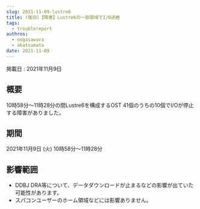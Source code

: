 ```yaml
---
slug: 2021-11-09-lustre6
title: (復旧)【障害】Lustre6の一部領域でI/O途絶
tags:
  - troublereport
authros:
  - oogasawara
  - akatsumata
date: 2021-11-09
---
```


掲載日 : 2021年11月9日

## 概要

10時58分～11時28分の間Lustre6を構成するOST 41個のうちの10個でI/Oが停止する障害がありました。


## 期間

2021年11月9日 (火) 10時58分～11時28分


## 影響範囲

- DDBJ DRA等について、データダウンロードが止まるなどの影響が出ていた可能性があります。
- スパコンユーザーのホーム領域などには影響ありません。

